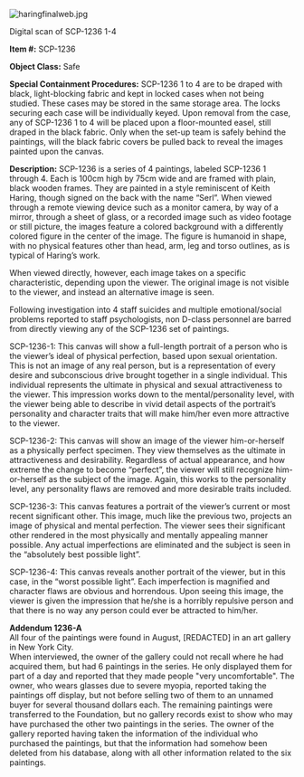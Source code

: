 ![haringfinalweb.jpg](http://scp-wiki.wdfiles.com/local--files/scp-1236/haringfinalweb.jpg)

Digital scan of SCP-1236 1-4

**Item #:** SCP-1236

**Object Class:** Safe

**Special Containment Procedures:** SCP-1236 1 to 4 are to be draped with black, light-blocking fabric and kept in locked cases when not being studied. These cases may be stored in the same storage area. The locks securing each case will be individually keyed. Upon removal from the case, any of SCP-1236 1 to 4 will be placed upon a floor-mounted easel, still draped in the black fabric. Only when the set-up team is safely behind the paintings, will the black fabric covers be pulled back to reveal the images painted upon the canvas.

**Description:** SCP-1236 is a series of 4 paintings, labeled SCP-1236 1 through 4. Each is 100cm high by 75cm wide and are framed with plain, black wooden frames. They are painted in a style reminiscent of Keith Haring, though signed on the back with the name “Serl”. When viewed through a remote viewing device such as a monitor camera, by way of a mirror, through a sheet of glass, or a recorded image such as video footage or still picture, the images feature a colored background with a differently colored figure in the center of the image. The figure is humanoid in shape, with no physical features other than head, arm, leg and torso outlines, as is typical of Haring’s work.

When viewed directly, however, each image takes on a specific characteristic, depending upon the viewer. The original image is not visible to the viewer, and instead an alternative image is seen.

Following investigation into 4 staff suicides and multiple emotional/social problems reported to staff psychologists, non D-class personnel are barred from directly viewing any of the SCP-1236 set of paintings.

SCP-1236-1: This canvas will show a full-length portrait of a person who is the viewer’s ideal of physical perfection, based upon sexual orientation. This is not an image of any real person, but is a representation of every desire and subconscious drive brought together in a single individual. This individual represents the ultimate in physical and sexual attractiveness to the viewer. This impression works down to the mental/personality level, with the viewer being able to describe in vivid detail aspects of the portrait’s personality and character traits that will make him/her even more attractive to the viewer.

SCP-1236-2: This canvas will show an image of the viewer him-or-herself as a physically perfect specimen. They view themselves as the ultimate in attractiveness and desirability. Regardless of actual appearance, and how extreme the change to become “perfect”, the viewer will still recognize him-or-herself as the subject of the image. Again, this works to the personality level, any personality flaws are removed and more desirable traits included.

SCP-1236-3: This canvas features a portrait of the viewer’s current or most recent significant other. This image, much like the previous two, projects an image of physical and mental perfection. The viewer sees their significant other rendered in the most physically and mentally appealing manner possible. Any actual imperfections are eliminated and the subject is seen in the “absolutely best possible light”.

SCP-1236-4: This canvas reveals another portrait of the viewer, but in this case, in the “worst possible light”. Each imperfection is magnified and character flaws are obvious and horrendous. Upon seeing this image, the viewer is given the impression that he/she is a horribly repulsive person and that there is no way any person could ever be attracted to him/her.

**Addendum 1236-A**  
All four of the paintings were found in August, \[REDACTED\] in an art gallery in New York City.  
When interviewed, the owner of the gallery could not recall where he had acquired them, but had 6 paintings in the series. He only displayed them for part of a day and reported that they made people "very uncomfortable". The owner, who wears glasses due to severe myopia, reported taking the paintings off display, but not before selling two of them to an unnamed buyer for several thousand dollars each. The remaining paintings were transferred to the Foundation, but no gallery records exist to show who may have purchased the other two paintings in the series. The owner of the gallery reported having taken the information of the individual who purchased the paintings, but that the information had somehow been deleted from his database, along with all other information related to the six paintings.
